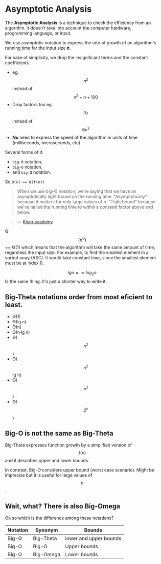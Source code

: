 # Asymptotic Analysis

The **Asymptotic Analysis** is a technique to check the efficiency from an algorithm. It doesn't take into account the computer hardware, programming language, or input.

We use asymptotic notation to express the rate of growth of an algorithm's running time for the input size **n**.

For sake of simplicity, we drop the insignificant terms and the constant coefficients.

- eg. $$n^2$$ instead of $$n^2 + n + 100$$
- Drop factors too eg. $$n_2$$ instead of $$6n^2$$
- **No** need to express the speed of the algorithm in units of time (milliseconds, microseconds, etc).

Several forms of it: 
- `big-Θ` notation,
- `big-O` notation,
- and `big-Ω` notation.

So `Θ(n) == Θ(f(n))`

> When we use big-Θ notation, we're saying that we have an asymptotically tight bound on the running time. "Asymptotically" because it matters for only large values of n. "Tight bound" because we've nailed the running time to within a constant factor above and below. 

> — [Khan academy](https://www.khanacademy.org/computing/computer-science/algorithms/asymptotic-notation/a/big-big-theta-notation)

Θ$$(n^0)$$ == Θ(1) which means that the algorithm will take the same amount of time, regardless the input size. For example, to find the smallest element in a sorted array (ASC). It would take constant time, since the smallest element must be at index 0.

$$lgn == log_2n$$ Is the same thing. It's just a shorter way to write it.

## Big-Theta notations order from most eficient to least.

- Θ(1)
- Θ(lg n)
- Θ(n)
- Θ(n·lg n)
- Θ($$n^2$$)
- Θ($$n^2$$lg n)
- Θ($$n^3$$)
- Θ($$2^n$$)

## Big-O is not the same as Big-Theta

Big-Theta expresses function growth by a simplified version of $$f(n)$$ and it describes upper and lower bounds.

In contrast, Big-O considers upper bound (worst case scenario). Might be imprecise but it is useful for large values of $$n$$.

## Wait, what? There is also Big-Omega

Ok so which is the difference among these notations?

Notation | Synonym | Bounds
-------- | ------------ | ------
Big-Θ | Big-Theta | lower and upper bounds
Big-O | Big-O | Upper bounds
Big-Ω | Big-Omega | Lower bounds
